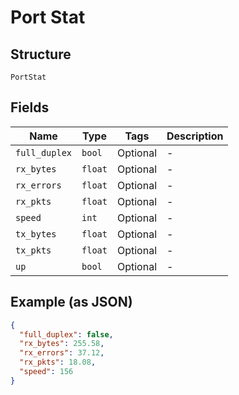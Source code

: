 
# Port Stat

## Structure

`PortStat`

## Fields

| Name | Type | Tags | Description |
|  --- | --- | --- | --- |
| `full_duplex` | `bool` | Optional | - |
| `rx_bytes` | `float` | Optional | - |
| `rx_errors` | `float` | Optional | - |
| `rx_pkts` | `float` | Optional | - |
| `speed` | `int` | Optional | - |
| `tx_bytes` | `float` | Optional | - |
| `tx_pkts` | `float` | Optional | - |
| `up` | `bool` | Optional | - |

## Example (as JSON)

```json
{
  "full_duplex": false,
  "rx_bytes": 255.58,
  "rx_errors": 37.12,
  "rx_pkts": 18.08,
  "speed": 156
}
```

